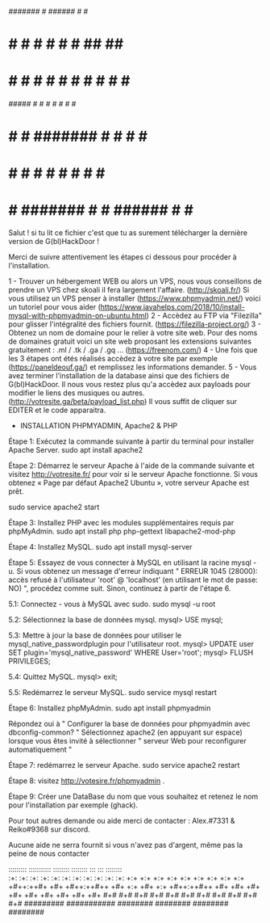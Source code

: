  ######   #######     #     ######       #     #  #######     
 #     #  #          # #    #     #      ##   ##  #           
 #     #  #         #   #   #     #      # # # #  #           
 ######   #####    #     #  #     #      #  #  #  #####       
 #   #    #        #######  #     #      #     #  #           
 #    #   #        #     #  #     #      #     #  #           
 #     #  #######  #     #  ######       #     #  #######     

Salut ! si tu lit ce fichier c'est que tu as surement télécharger la dernière version de G(bl)HackDoor !

Merci de suivre attentivement les étapes ci dessous pour procéder à l'installation.

1 - Trouver un hébergement WEB ou alors un VPS, nous vous conseillons de prendre un VPS chez skoali il fera largement l'affaire. (http://skoali.fr/)
Si vous utilisez un VPS penser à installer (https://www.phpmyadmin.net/) voici un tutoriel pour vous aider (https://www.javahelps.com/2018/10/install-mysql-with-phpmyadmin-on-ubuntu.html)
2 - Accèdez au FTP via "Filezilla" pour glisser l'intégralité des fichiers fournit. (https://filezilla-project.org/)
3 - Obtenez un nom de domaine pour le relier à votre site web. Pour des noms de domaines gratuit voici un site web 
proposant les extensions suivantes gratuitement : .ml / .tk / .ga / .gq ... (https://freenom.com/)
4 - Une fois que les 3 étapes ont étés réalisés accèdez à votre site par exemple (https://paneldeouf.ga/) et remplissez les informations demander.
5 - Vous avez terminer l'installation de la database ainsi que des fichiers de G(bl)HackDoor. Il nous vous restez plus qu'a accèdez aux payloads 
pour modifier le liens des musiques ou autres. (http://votresite.ga/beta/payload_list.php) Il vous suffit de cliquer sur EDITER et le code apparaitra.


- INSTALLATION PHPMYADMIN, Apache2 & PHP

Étape 1:
Exécutez la commande suivante à partir du terminal pour installer Apache Server.
sudo apt install apache2

Étape 2:
Démarrez le serveur Apache à l'aide de la commande suivante et visitez http://votresite.fr/ pour voir si le serveur Apache fonctionne. Si vous obtenez « Page par défaut Apache2 Ubuntu », votre serveur Apache est prêt.

sudo service apache2 start

Étape 3:
Installez PHP avec les modules supplémentaires requis par phpMyAdmin.
sudo apt install php php-gettext libapache2-mod-php

Étape 4:
Installez MySQL.
sudo apt install mysql-server

Étape 5:
Essayez de vous connecter à MySQL en utilisant la racine mysql -u. Si vous obtenez un message d'erreur indiquant " ERREUR 1045 (28000): accès refusé à l'utilisateur 'root' @ 'localhost' (en utilisant le mot de passe: NO) ", procédez comme suit. Sinon, continuez à partir de l'étape 6.


5.1: Connectez - vous à MySQL avec sudo.
sudo mysql -u root

5.2: Sélectionnez la base de données mysql.
mysql> USE mysql;

5.3: Mettre à jour la base de données pour utiliser le mysql_native_passwordplugin pour l'utilisateur root.
mysql> UPDATE user SET plugin='mysql_native_password' WHERE User='root';
mysql> FLUSH PRIVILEGES;

5.4: Quittez MySQL.
mysql> exit;

5.5: Redémarrez le serveur MySQL.
sudo service mysql restart

Étape 6:
Installez phpMyAdmin.
sudo apt install phpmyadmin

Répondez oui à " Configurer la base de données pour phpmyadmin avec dbconfig-common? "
Sélectionnez apache2 (en appuyant sur espace) lorsque vous êtes invité à sélectionner " serveur Web pour reconfigurer automatiquement "


Étape 7:
redémarrez le serveur Apache.
sudo service apache2 restart


Étape 8:
visitez http://votesire.fr/phpmyadmin .

Étape 9:
Créer une DataBase du nom que vous souhaitez et retenez le nom pour l'installation par exemple (ghack).


Pour tout autres demande ou aide merci de contacter : Alex.#7331 & Reiko#9368 sur discord.

Aucune aide ne serra fournit si vous n'avez pas d'argent, même pas la peine de nous contacter


:::::::::  :::::::::::  ::::::::   ::::::::  :::    :::  ::::::::  
:+:    :+:     :+:     :+:    :+: :+:    :+: :+:    :+: :+:    :+: 
+:+    +:+     +:+     +:+        +:+    +:+ +:+    +:+ +:+        
+#++:++#+      +#+     +#++:++#++ +#+    +:+ +#+    +:+ +#++:++#++ 
+#+    +#+     +#+            +#+ +#+    +#+ +#+    +#+        +#+ 
#+#    #+#     #+#     #+#    #+# #+#    #+# #+#    #+# #+#    #+# 
#########  ###########  ########   ########   ########   ########  

